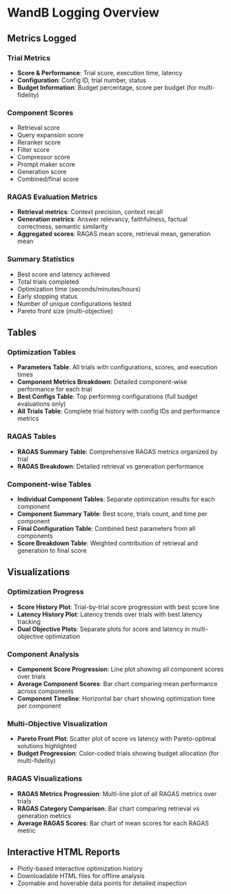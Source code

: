 # WandB Logging Overview

## Metrics Logged

### Trial Metrics
- **Score & Performance**: Trial score, execution time, latency
- **Configuration**: Config ID, trial number, status
- **Budget Information**: Budget percentage, score per budget (for multi-fidelity)

### Component Scores
- Retrieval score
- Query expansion score  
- Reranker score
- Filter score
- Compressor score
- Prompt maker score
- Generation score
- Combined/final score

### RAGAS Evaluation Metrics
- **Retrieval metrics**: Context precision, context recall
- **Generation metrics**: Answer relevancy, faithfulness, factual correctness, semantic similarity
- **Aggregated scores**: RAGAS mean score, retrieval mean, generation mean

### Summary Statistics
- Best score and latency achieved
- Total trials completed
- Optimization time (seconds/minutes/hours)
- Early stopping status
- Number of unique configurations tested
- Pareto front size (multi-objective)

## Tables

### Optimization Tables
- **Parameters Table**: All trials with configurations, scores, and execution times
- **Component Metrics Breakdown**: Detailed component-wise performance for each trial
- **Best Configs Table**: Top performing configurations (full budget evaluations only)
- **All Trials Table**: Complete trial history with config IDs and performance metrics

### RAGAS Tables
- **RAGAS Summary Table**: Comprehensive RAGAS metrics organized by trial
- **RAGAS Breakdown**: Detailed retrieval vs generation performance

### Component-wise Tables
- **Individual Component Tables**: Separate optimization results for each component
- **Component Summary Table**: Best score, trials count, and time per component
- **Final Configuration Table**: Combined best parameters from all components
- **Score Breakdown Table**: Weighted contribution of retrieval and generation to final score

## Visualizations

### Optimization Progress
- **Score History Plot**: Trial-by-trial score progression with best score line
- **Latency History Plot**: Latency trends over trials with best latency tracking
- **Dual Objective Plots**: Separate plots for score and latency in multi-objective optimization

### Component Analysis
- **Component Score Progression**: Line plot showing all component scores over trials
- **Average Component Scores**: Bar chart comparing mean performance across components
- **Component Timeline**: Horizontal bar chart showing optimization time per component

### Multi-Objective Visualization
- **Pareto Front Plot**: Scatter plot of score vs latency with Pareto-optimal solutions highlighted
- **Budget Progression**: Color-coded trials showing budget allocation (for multi-fidelity)

### RAGAS Visualizations
- **RAGAS Metrics Progression**: Multi-line plot of all RAGAS metrics over trials
- **RAGAS Category Comparison**: Bar chart comparing retrieval vs generation metrics
- **Average RAGAS Scores**: Bar chart of mean scores for each RAGAS metric

## Interactive HTML Reports
- Plotly-based interactive optimization history
- Downloadable HTML files for offline analysis
- Zoomable and hoverable data points for detailed inspection